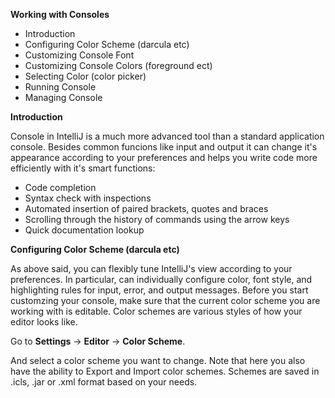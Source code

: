 **Working with Consoles**

 - Introduction
 - Configuring Color Scheme (darcula etc)
 - Customizing Console Font 
 - Customizing Console Colors (foreground ect)
 - Selecting Color (color picker)
 - Running Console
 - Managing Console
 
 **Introduction**

Console in IntelliJ is a much more advanced tool than a standard application console. Besides common funcions like input and output it can change it's appearance according to your preferences and helps you write code more efficiently with it's smart functions:
    
 - Code completion 
 - Syntax check with inspections
 - Automated insertion of paired brackets, quotes and braces
 - Scrolling through the history of commands using the arrow keys 
 - Quick documentation lookup
 
 **Configuring Color Scheme (darcula etc)**

As above said, you can flexibly tune IntelliJ's view according to your preferences. In particular, can individually configure color, font style, and highlighting rules for input, error, and output messages. Before you start customzing your console, make sure that the current color scheme you are working with is editable. Color schemes are various styles of how your editor looks like. 

Go to **Settings** -> **Editor** -> **Color Scheme**.

And select a color scheme you want to change.  Note that here you also have the ability to Export and Import color schemes. Schemes are saved in .icls, .jar or .xml format based on your needs. 
